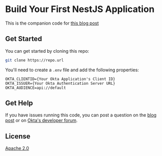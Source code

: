 # Build Your First NestJS Application

This is the companion code for [this blog post](https://developer.okta.com/blog/2021/02/22/first-nestjs-application)

## Get Started

You can get started by cloning this repo:

```sh
git clone https://repo.url
```

You'll need to create a `.env` file and add the following properties:

```properties
OKTA_CLIENTID={Your Okta Application's Client ID}
OKTA_ISSUER={Your Okta Authentication Server URL}
OKTA_AUDIENCE=api://default
```

## Get Help

If you have issues running this code, you can post a question on the [blog post](https://developer.okta.com/blog/2021/02/22/first-nestjs-application) or on [Okta's developer forum](https://devforum.okta.com/).


## License
[Apache 2.0](LICENSE)